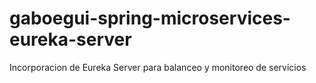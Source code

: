 # gaboegui-spring-microservices-eureka-server
Incorporacion de Eureka Server para balanceo y monitoreo de servicios
